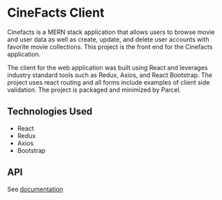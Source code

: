 # CineFacts Client

Cinefacts is a MERN stack application that allows users to browse movie and user data as well as create, update, and delete user accounts with favorite movie collections. This project is the front end for the Cinefacts application.

The client for the web application was built using React and leverages industry standard tools such as Redux, Axios, and React Bootstrap. The project uses react routing and all forms include examples of client side validation. The project is packaged and minimized by Parcel. 

## Technologies Used
- React
- Redux
- Axios
- Bootstrap

## API
See [documentation](https://cinefacts-api.herokuapp.com/)
